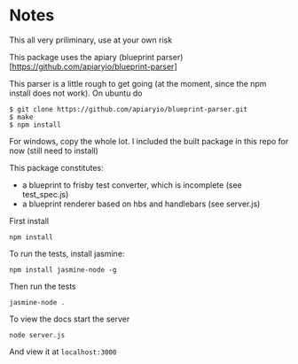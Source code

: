 Notes
==================

This all very priliminary, use at your own risk

This package uses the apiary (blueprint parser)[https://github.com/apiaryio/blueprint-parser]

This parser is a little rough to get going (at the moment, since the npm install does not work). On ubuntu do

    $ git clone https://github.com/apiaryio/blueprint-parser.git
    $ make
    $ npm install

For windows, copy the whole lot. I included the built package in this repo for now (still need to install)

This package constitutes:
* a blueprint to frisby test converter, which is incomplete (see test_spec.js)
* a blueprint renderer based on hbs and handlebars (see server.js)

First install

    npm install

To run the tests, install jasmine:

    npm install jasmine-node -g

Then run the tests

    jasmine-node .

To view the docs start the server

    node server.js

And view it at `localhost:3000`


